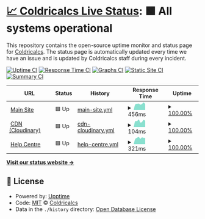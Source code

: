 # [📈 Coldricalcs Live Status](https://status.coldricalcs.com): <!--live status--> **🟩 All systems operational**

This repository contains the open-source uptime monitor and status page for [Coldricalcs](https://coldricalcs.com). The status page is automatically updated every time we have an issue and is updated by Coldricalcs staff during every incident.

[![Uptime CI](https://github.com/teamcoldricalcs/statuspage/workflows/Uptime%20CI/badge.svg)](https://github.com/upptime/upptime/actions?query=workflow%3A%22Uptime+CI%22)
[![Response Time CI](https://github.com/teamcoldricalcs/statuspage/workflows/Response%20Time%20CI/badge.svg)](https://github.com/upptime/upptime/actions?query=workflow%3A%22Response+Time+CI%22)
[![Graphs CI](https://github.com/teamcoldricalcs/statuspage/workflows/Graphs%20CI/badge.svg)](https://github.com/upptime/upptime/actions?query=workflow%3A%22Graphs+CI%22)
[![Static Site CI](https://github.com/teamcoldricalcs/statuspage/workflows/Static%20Site%20CI/badge.svg)](https://github.com/upptime/upptime/actions?query=workflow%3A%22Static+Site+CI%22)
[![Summary CI](https://github.com/teamcoldricalcs/statuspage/workflows/Summary%20CI/badge.svg)](https://github.com/upptime/upptime/actions?query=workflow%3A%22Summary+CI%22)

<!--start: status pages-->
<!-- This summary is generated by Upptime (https://github.com/upptime/upptime) -->
<!-- Do not edit this manually, your changes will be overwritten -->
<!-- prettier-ignore -->
| URL | Status | History | Response Time | Uptime |
| --- | ------ | ------- | ------------- | ------ |
| <img alt="" src="https://favicons.githubusercontent.com/coldricalcs.com" height="13"> [Main Site](https://coldricalcs.com) | 🟩 Up | [main-site.yml](https://github.com/teamcoldricalcs/statuspage/commits/HEAD/history/main-site.yml) | <details><summary><img alt="Response time graph" src="./graphs/main-site/response-time-week.png" height="20"> 456ms</summary><br><a href="https://status.coldricalcs.com/history/main-site"><img alt="Response time 436" src="https://img.shields.io/endpoint?url=https%3A%2F%2Fraw.githubusercontent.com%2Fteamcoldricalcs%2Fstatuspage%2FHEAD%2Fapi%2Fmain-site%2Fresponse-time.json"></a><br><a href="https://status.coldricalcs.com/history/main-site"><img alt="24-hour response time 411" src="https://img.shields.io/endpoint?url=https%3A%2F%2Fraw.githubusercontent.com%2Fteamcoldricalcs%2Fstatuspage%2FHEAD%2Fapi%2Fmain-site%2Fresponse-time-day.json"></a><br><a href="https://status.coldricalcs.com/history/main-site"><img alt="7-day response time 456" src="https://img.shields.io/endpoint?url=https%3A%2F%2Fraw.githubusercontent.com%2Fteamcoldricalcs%2Fstatuspage%2FHEAD%2Fapi%2Fmain-site%2Fresponse-time-week.json"></a><br><a href="https://status.coldricalcs.com/history/main-site"><img alt="30-day response time 421" src="https://img.shields.io/endpoint?url=https%3A%2F%2Fraw.githubusercontent.com%2Fteamcoldricalcs%2Fstatuspage%2FHEAD%2Fapi%2Fmain-site%2Fresponse-time-month.json"></a><br><a href="https://status.coldricalcs.com/history/main-site"><img alt="1-year response time 436" src="https://img.shields.io/endpoint?url=https%3A%2F%2Fraw.githubusercontent.com%2Fteamcoldricalcs%2Fstatuspage%2FHEAD%2Fapi%2Fmain-site%2Fresponse-time-year.json"></a></details> | <details><summary><a href="https://status.coldricalcs.com/history/main-site">100.00%</a></summary><a href="https://status.coldricalcs.com/history/main-site"><img alt="All-time uptime 100.00%" src="https://img.shields.io/endpoint?url=https%3A%2F%2Fraw.githubusercontent.com%2Fteamcoldricalcs%2Fstatuspage%2FHEAD%2Fapi%2Fmain-site%2Fuptime.json"></a><br><a href="https://status.coldricalcs.com/history/main-site"><img alt="24-hour uptime 100.00%" src="https://img.shields.io/endpoint?url=https%3A%2F%2Fraw.githubusercontent.com%2Fteamcoldricalcs%2Fstatuspage%2FHEAD%2Fapi%2Fmain-site%2Fuptime-day.json"></a><br><a href="https://status.coldricalcs.com/history/main-site"><img alt="7-day uptime 100.00%" src="https://img.shields.io/endpoint?url=https%3A%2F%2Fraw.githubusercontent.com%2Fteamcoldricalcs%2Fstatuspage%2FHEAD%2Fapi%2Fmain-site%2Fuptime-week.json"></a><br><a href="https://status.coldricalcs.com/history/main-site"><img alt="30-day uptime 100.00%" src="https://img.shields.io/endpoint?url=https%3A%2F%2Fraw.githubusercontent.com%2Fteamcoldricalcs%2Fstatuspage%2FHEAD%2Fapi%2Fmain-site%2Fuptime-month.json"></a><br><a href="https://status.coldricalcs.com/history/main-site"><img alt="1-year uptime 100.00%" src="https://img.shields.io/endpoint?url=https%3A%2F%2Fraw.githubusercontent.com%2Fteamcoldricalcs%2Fstatuspage%2FHEAD%2Fapi%2Fmain-site%2Fuptime-year.json"></a></details>
| <img alt="" src="https://favicons.githubusercontent.com/res.cloudinary.com" height="13"> [CDN (Cloudinary)](https://res.cloudinary.com/dhi83lpnp/image/upload/v1612812038/latest_zsmlic.jpg) | 🟩 Up | [cdn-cloudinary.yml](https://github.com/teamcoldricalcs/statuspage/commits/HEAD/history/cdn-cloudinary.yml) | <details><summary><img alt="Response time graph" src="./graphs/cdn-cloudinary/response-time-week.png" height="20"> 104ms</summary><br><a href="https://status.coldricalcs.com/history/cdn-cloudinary"><img alt="Response time 103" src="https://img.shields.io/endpoint?url=https%3A%2F%2Fraw.githubusercontent.com%2Fteamcoldricalcs%2Fstatuspage%2FHEAD%2Fapi%2Fcdn-cloudinary%2Fresponse-time.json"></a><br><a href="https://status.coldricalcs.com/history/cdn-cloudinary"><img alt="24-hour response time 79" src="https://img.shields.io/endpoint?url=https%3A%2F%2Fraw.githubusercontent.com%2Fteamcoldricalcs%2Fstatuspage%2FHEAD%2Fapi%2Fcdn-cloudinary%2Fresponse-time-day.json"></a><br><a href="https://status.coldricalcs.com/history/cdn-cloudinary"><img alt="7-day response time 104" src="https://img.shields.io/endpoint?url=https%3A%2F%2Fraw.githubusercontent.com%2Fteamcoldricalcs%2Fstatuspage%2FHEAD%2Fapi%2Fcdn-cloudinary%2Fresponse-time-week.json"></a><br><a href="https://status.coldricalcs.com/history/cdn-cloudinary"><img alt="30-day response time 104" src="https://img.shields.io/endpoint?url=https%3A%2F%2Fraw.githubusercontent.com%2Fteamcoldricalcs%2Fstatuspage%2FHEAD%2Fapi%2Fcdn-cloudinary%2Fresponse-time-month.json"></a><br><a href="https://status.coldricalcs.com/history/cdn-cloudinary"><img alt="1-year response time 103" src="https://img.shields.io/endpoint?url=https%3A%2F%2Fraw.githubusercontent.com%2Fteamcoldricalcs%2Fstatuspage%2FHEAD%2Fapi%2Fcdn-cloudinary%2Fresponse-time-year.json"></a></details> | <details><summary><a href="https://status.coldricalcs.com/history/cdn-cloudinary">100.00%</a></summary><a href="https://status.coldricalcs.com/history/cdn-cloudinary"><img alt="All-time uptime 100.00%" src="https://img.shields.io/endpoint?url=https%3A%2F%2Fraw.githubusercontent.com%2Fteamcoldricalcs%2Fstatuspage%2FHEAD%2Fapi%2Fcdn-cloudinary%2Fuptime.json"></a><br><a href="https://status.coldricalcs.com/history/cdn-cloudinary"><img alt="24-hour uptime 100.00%" src="https://img.shields.io/endpoint?url=https%3A%2F%2Fraw.githubusercontent.com%2Fteamcoldricalcs%2Fstatuspage%2FHEAD%2Fapi%2Fcdn-cloudinary%2Fuptime-day.json"></a><br><a href="https://status.coldricalcs.com/history/cdn-cloudinary"><img alt="7-day uptime 100.00%" src="https://img.shields.io/endpoint?url=https%3A%2F%2Fraw.githubusercontent.com%2Fteamcoldricalcs%2Fstatuspage%2FHEAD%2Fapi%2Fcdn-cloudinary%2Fuptime-week.json"></a><br><a href="https://status.coldricalcs.com/history/cdn-cloudinary"><img alt="30-day uptime 100.00%" src="https://img.shields.io/endpoint?url=https%3A%2F%2Fraw.githubusercontent.com%2Fteamcoldricalcs%2Fstatuspage%2FHEAD%2Fapi%2Fcdn-cloudinary%2Fuptime-month.json"></a><br><a href="https://status.coldricalcs.com/history/cdn-cloudinary"><img alt="1-year uptime 100.00%" src="https://img.shields.io/endpoint?url=https%3A%2F%2Fraw.githubusercontent.com%2Fteamcoldricalcs%2Fstatuspage%2FHEAD%2Fapi%2Fcdn-cloudinary%2Fuptime-year.json"></a></details>
| <img alt="" src="https://favicons.githubusercontent.com/help.coldricalcs.com" height="13"> [Help Centre](https://help.coldricalcs.com) | 🟩 Up | [help-centre.yml](https://github.com/teamcoldricalcs/statuspage/commits/HEAD/history/help-centre.yml) | <details><summary><img alt="Response time graph" src="./graphs/help-centre/response-time-week.png" height="20"> 321ms</summary><br><a href="https://status.coldricalcs.com/history/help-centre"><img alt="Response time 320" src="https://img.shields.io/endpoint?url=https%3A%2F%2Fraw.githubusercontent.com%2Fteamcoldricalcs%2Fstatuspage%2FHEAD%2Fapi%2Fhelp-centre%2Fresponse-time.json"></a><br><a href="https://status.coldricalcs.com/history/help-centre"><img alt="24-hour response time 284" src="https://img.shields.io/endpoint?url=https%3A%2F%2Fraw.githubusercontent.com%2Fteamcoldricalcs%2Fstatuspage%2FHEAD%2Fapi%2Fhelp-centre%2Fresponse-time-day.json"></a><br><a href="https://status.coldricalcs.com/history/help-centre"><img alt="7-day response time 321" src="https://img.shields.io/endpoint?url=https%3A%2F%2Fraw.githubusercontent.com%2Fteamcoldricalcs%2Fstatuspage%2FHEAD%2Fapi%2Fhelp-centre%2Fresponse-time-week.json"></a><br><a href="https://status.coldricalcs.com/history/help-centre"><img alt="30-day response time 297" src="https://img.shields.io/endpoint?url=https%3A%2F%2Fraw.githubusercontent.com%2Fteamcoldricalcs%2Fstatuspage%2FHEAD%2Fapi%2Fhelp-centre%2Fresponse-time-month.json"></a><br><a href="https://status.coldricalcs.com/history/help-centre"><img alt="1-year response time 320" src="https://img.shields.io/endpoint?url=https%3A%2F%2Fraw.githubusercontent.com%2Fteamcoldricalcs%2Fstatuspage%2FHEAD%2Fapi%2Fhelp-centre%2Fresponse-time-year.json"></a></details> | <details><summary><a href="https://status.coldricalcs.com/history/help-centre">100.00%</a></summary><a href="https://status.coldricalcs.com/history/help-centre"><img alt="All-time uptime 100.00%" src="https://img.shields.io/endpoint?url=https%3A%2F%2Fraw.githubusercontent.com%2Fteamcoldricalcs%2Fstatuspage%2FHEAD%2Fapi%2Fhelp-centre%2Fuptime.json"></a><br><a href="https://status.coldricalcs.com/history/help-centre"><img alt="24-hour uptime 100.00%" src="https://img.shields.io/endpoint?url=https%3A%2F%2Fraw.githubusercontent.com%2Fteamcoldricalcs%2Fstatuspage%2FHEAD%2Fapi%2Fhelp-centre%2Fuptime-day.json"></a><br><a href="https://status.coldricalcs.com/history/help-centre"><img alt="7-day uptime 100.00%" src="https://img.shields.io/endpoint?url=https%3A%2F%2Fraw.githubusercontent.com%2Fteamcoldricalcs%2Fstatuspage%2FHEAD%2Fapi%2Fhelp-centre%2Fuptime-week.json"></a><br><a href="https://status.coldricalcs.com/history/help-centre"><img alt="30-day uptime 100.00%" src="https://img.shields.io/endpoint?url=https%3A%2F%2Fraw.githubusercontent.com%2Fteamcoldricalcs%2Fstatuspage%2FHEAD%2Fapi%2Fhelp-centre%2Fuptime-month.json"></a><br><a href="https://status.coldricalcs.com/history/help-centre"><img alt="1-year uptime 100.00%" src="https://img.shields.io/endpoint?url=https%3A%2F%2Fraw.githubusercontent.com%2Fteamcoldricalcs%2Fstatuspage%2FHEAD%2Fapi%2Fhelp-centre%2Fuptime-year.json"></a></details>

<!--end: status pages-->

[**Visit our status website →**](https://status.coldricalcs.com)

## 📄 License

- Powered by: [Upptime](https://github.com/upptime/upptime)
- Code: [MIT](./LICENSE) © [Coldricalcs](https://coldricalcs.com)
- Data in the `./history` directory: [Open Database License](https://opendatacommons.org/licenses/odbl/1-0/)
